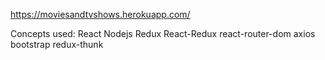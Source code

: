https://moviesandtvshows.herokuapp.com/

Concepts used: 
React
Nodejs
Redux
React-Redux
react-router-dom
axios
bootstrap
redux-thunk
